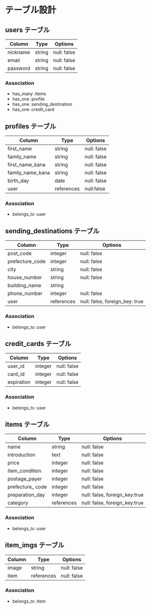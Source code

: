 # テーブル設計

## users テーブル

| Column   | Type   | Options     |
| -------- | ------ | ----------- |
| nickname | string | null: false |
| email    | string | null: false |
| password | string | null: false |

### Association

- has_many :items
- has_one :profile
- has_one :sending_destination
- has_one :credit_card

## profiles テーブル

| Column | Type   | Options     |
| ------ | ------ | ----------- |
| first_name   | string | null: false |
| family_name  | string | null: false |
| first_name_kana | string | null: false |
| family_name_kana | string | null: false |
| birth_day | date | null: false |
| user | references | null:false | foreign_key |

### Association

- belongs_to :user

## sending_destinations テーブル

| Column | Type       | Options                        |
| ------ | ---------- | ------------------------------ |
| post_code | integer | null: false                    |
| prefecture_code | integer | null: false              |
| city | string | null: false                          |
| house_number | string | null: false                  |
| building_name | string |                             |
| phone_number | integer | null: false                 |
| user   | references | null: false, foreign_key: true |

### Association

- belongs_to :user

## credit_cards テーブル

| Column  | Type       | Options                        |
| ------- | ---------- | ------------------------------ |
| user_id | integer | null: false                       |
| card_id | integer | null: false                       |
| expiration | integer | null: false                    |

### Association

- belongs_to :user

## items テーブル

| Column  | Type       | Options                        |
| ------- | ---------- | ------------------------------ |
| name    | string     | null: false                    |
| introduction | text | null: false                     |
| price | integer | null: false                         |
| item_condition | integer | null: false                |
| postage_payer | integer | null: false                 |
| prefecture_ code | integer | null: false              |
| preparation_day | integer | null: false, foreign_key:true |
| category | references | null: false, foreign_key:true |

### Association

- belongs_to :user

## item_imgs テーブル

| Column  | Type       | Options                        |
| ------- | ---------- | ------------------------------ |
| image | string | null: false |
| item | references | null: false |

### Association

- belongs_to :item

